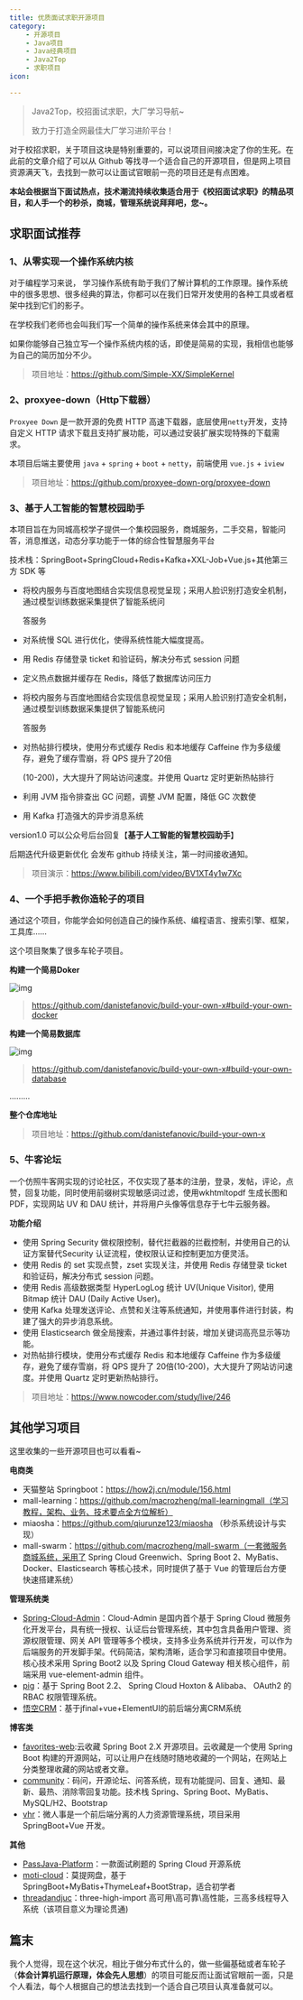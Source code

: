 ```yaml
---
title: 优质面试求职开源项目
category: 
    - 开源项目
    - Java项目
    - Java经典项目
    - Java2Top
    - 求职项目
icon:

---
```


> Java2Top，校招面试求职，大厂学习导航~
>
> 致力于打造全网最佳大厂学习进阶平台！

对于校招求职，关于项目这块是特别重要的，可以说项目间接决定了你的生死。在此前的文章介绍了可以从 Github 等找寻一个适合自己的开源项目，但是网上项目资源满天飞，去找到一款可以让面试官眼前一亮的项目还是有点困难。

**本站会根据当下面试热点，技术潮流持续收集适合用于《校招面试求职》的精品项目，和人手一个的秒杀，商城，管理系统说拜拜吧，您~。**

## 求职面试推荐

### 1、从零实现一个操作系统内核

对于编程学习来说， 学习操作系统有助于我们了解计算机的工作原理。操作系统中的很多思想、很多经典的算法，你都可以在我们日常开发使用的各种工具或者框架中找到它们的影子。

在学校我们老师也会叫我们写一个简单的操作系统来体会其中的原理。

如果你能够自己独立写一个操作系统内核的话，即使是简易的实现，我相信也能够为自己的简历加分不少。

> 项目地址：https://github.com/Simple-XX/SimpleKernel

### 2、proxyee-down（Http下载器）

`Proxyee Down` 是一款开源的免费 HTTP 高速下载器，底层使用`netty`开发，支持自定义 HTTP 请求下载且支持扩展功能，可以通过安装扩展实现特殊的下载需求。

本项目后端主要使用 `java` + `spring` + `boot` + `netty`，前端使用 `vue.js` + `iview`

> 项目地址：https://github.com/proxyee-down-org/proxyee-down

### 3、基于人工智能的智慧校园助手

本项目旨在为同城高校学子提供一个集校园服务，商城服务，二手交易，智能问答，消息推送，动态分享功能于一体的综合性智慧服务平台

技术栈：SpringBoot+SpringCloud+Redis+Kafka+XXL-Job+Vue.js+其他第三方 SDK 等

- 将校内服务与百度地图结合实现信息视觉呈现；采用人脸识别打造安全机制，通过模型训练数据采集提供了智能系统问 

  答服务

- 对系统慢 SQL 进行优化，使得系统性能大幅度提高。 

- 用 Redis 存储登录 ticket 和验证码，解决分布式 session 问题 

- 定义热点数据并缓存在 Redis，降低了数据库访问压力 

- 将校内服务与百度地图结合实现信息视觉呈现；采用人脸识别打造安全机制，通过模型训练数据采集提供了智能系统问 

  答服务 

- 对热帖排行模块，使用分布式缓存 Redis 和本地缓存 Caffeine 作为多级缓存，避免了缓存雪崩，将 QPS 提升了20倍 

  (10-200)，大大提升了网站访问速度。并使用 Quartz 定时更新热帖排行 

- 利用 JVM 指令排查出 GC 问题，调整 JVM 配置，降低 GC 次数使 

- 用 Kafka 打造强大的异步消息系统

version1.0 可以公众号后台回复【**基于人工智能的智慧校园助手**】

后期迭代升级更新优化 会发布 github 持续关注，第一时间接收通知。

> 项目演示：https://www.bilibili.com/video/BV1XT4y1w7Xc

### 4、一个手把手教你造轮子的项目

通过这个项目，你能学会如何创造自己的操作系统、编程语言、搜索引擎、框架，工具库……

这个项目聚集了很多车轮子项目。

**构建一个简易Doker**

![img](https://xiaolongcoder.oss-cn-beijing.aliyuncs.com/imgs/Java2Top/concurrent202303201054928.png)

> https://github.com/danistefanovic/build-your-own-x#build-your-own-docker

**构建一个简易数据库**

![img](https://xiaolongcoder.oss-cn-beijing.aliyuncs.com/imgs/Java2Top/concurrent202303201054095.png)

> https://github.com/danistefanovic/build-your-own-x#build-your-own-database

.........

**整个仓库地址**

> 项目地址：https://github.com/danistefanovic/build-your-own-x

### 5、牛客论坛

一个仿照牛客网实现的讨论社区，不仅实现了基本的注册，登录，发帖，评论，点赞，回复功能，同时使用前缀树实现敏感词过滤，使用wkhtmltopdf 生成长图和 PDF，实现网站 UV 和 DAU 统计，并将用户头像等信息存于七牛云服务器。

**功能介绍**

- 使用 Spring Security 做权限控制，替代拦截器的拦截控制，并使用自己的认证方案替代Security 认证流程，使权限认证和控制更加方便灵活。
- 使用 Redis 的 set 实现点赞，zset 实现关注，并使用 Redis 存储登录 ticket 和验证码，解决分布式 session 问题。
- 使用 Redis 高级数据类型 HyperLogLog 统计 UV(Unique Visitor), 使用 Bitmap 统计 DAU (Daily Active User)。
- 使用 Kafka 处理发送评论、点赞和关注等系统通知，并使用事件进行封装，构建了强大的异步消息系统。
- 使用 Elasticsearch 做全局搜索，并通过事件封装，增加关键词高亮显示等功能。
- 对热帖排行模块，使用分布式缓存 Redis 和本地缓存 Caffeine 作为多级缓存，避免了缓存雪崩，将 QPS 提升了 20倍(10-200)，大大提升了网站访问速度。并使用 Quartz 定时更新热帖排行。

> 项目地址：https://www.nowcoder.com/study/live/246

## 其他学习项目

这里收集的一些开源项目也可以看看~

**电商类**

- 天猫整站 Springboot：https://how2j.cn/module/156.html
- mall-learning：https://github.com/macrozheng/mall-learningmall（学习教程，架构、业务、技术要点全方位解析）
- miaosha：https://github.com/qiurunze123/miaosha （秒杀系统设计与实现）
- mall-swarm：https://github.com/macrozheng/mall-swarm（一套微服务商城系统，采用了 Spring Cloud Greenwich、Spring Boot 2、MyBatis、Docker、Elasticsearch 等核心技术，同时提供了基于 Vue 的管理后台方便快速搭建系统）

**管理系统类**

- [Spring-Cloud-Admin](https://github.com/wxiaoqi/Spring-Cloud-Admin)：Cloud-Admin 是国内首个基于 Spring Cloud 微服务化开发平台，具有统一授权、认证后台管理系统，其中包含具备用户管理、资源权限管理、网关 API 管理等多个模块，支持多业务系统并行开发，可以作为后端服务的开发脚手架。代码简洁，架构清晰，适合学习和直接项目中使用。核心技术采用 Spring Boot2 以及 Spring Cloud Gateway 相关核心组件，前端采用 vue-element-admin 组件。
- [pig](https://gitee.com/log4j/pig)：基于 Spring Boot 2.2、 Spring Cloud Hoxton & Alibaba、 OAuth2 的 RBAC 权限管理系统。
- [悟空CRM](https://github.com/72crm/72crm-java)：基于jfinal+vue+ElementUI的前后端分离CRM系统

**博客类**

- [favorites-web](https://github.com/cloudfavorites/favorites-web):云收藏 Spring Boot 2.X 开源项目。云收藏是一个使用 Spring Boot 构建的开源网站，可以让用户在线随时随地收藏的一个网站，在网站上分类整理收藏的网站或者文章。
- [community](https://github.com/codedrinker/community)：码问，开源论坛、问答系统，现有功能提问、回复、通知、最新、最热、消除零回复功能。技术栈 Spring、Spring Boot、MyBatis、MySQL/H2、Bootstrap
- [vhr](https://github.com/lenve/vhr)：微人事是一个前后端分离的人力资源管理系统，项目采用 SpringBoot+Vue 开发。

**其他**

- [PassJava-Platform](https://github.com/Jackson0714/PassJava-Platform)：一款面试刷题的 Spring Cloud 开源系统
- [moti-cloud](https://github.com/373675032/moti-cloud)：莫提网盘，基于 SpringBoot+MyBatis+ThymeLeaf+BootStrap，适合初学者
- [threadandjuc](https://github.com/qiurunze123/threadandjuc)：three-high-import 高可用\高可靠\高性能，三高多线程导入系统（该项目意义为理论贯通)

## 篇末

我个人觉得，现在这个状况，相比于做分布式什么的，做一些偏基础或者车轮子（**体会计算机运行原理，体会先人思想**）的项目可能反而让面试官眼前一面，只是个人看法，每个人根据自己的想法去找到一个适合自己项目认真准备就可以。

